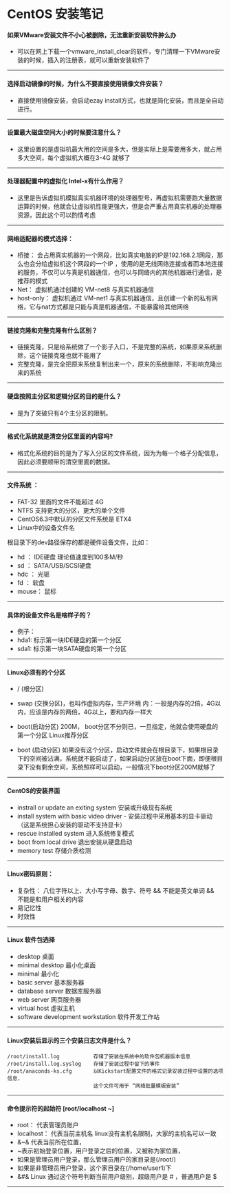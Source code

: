 # CentOS 安装笔记

#### 如果VMware安装文件不小心被删除，无法重新安装软件肿么办

- 可以在网上下载一个vmware_install_clear的软件，专门清理一下VMware安装的时候，插入的注册表，就可以重新安装软件了

---
#### 选择启动镜像的时候，为什么不要直接使用镜像文件安装？

- 直接使用镜像安装，会启动ezay install方式，也就是简化安装，而且是全自动进行。

---
#### 设置最大磁盘空间大小的时候要注意什么？

- 这里设置的是虚拟机最大用的空间是多大，但是实际上是需要用多大，就占用多大空间，每个虚拟机大概在3-4G 就够了

---
#### 处理器配置中的虚拟化 Intel-x有什么作用？

- 这里是告诉虚拟机模拟真实机器环境的处理器型号，再虚拟机需要跑大量数据运算的时候，他就会让虚拟机性能更强大，但是会严重占用真实机器的处理器资源，因此这个可以酌情考虑

---
#### 网络适配器的模式选择：

- 桥接： 会占用真实机器的一个网段，比如真实电脑的IP是192.168.2.1网段，那么也会分给虚拟机这个网段的一个IP ，使用的是无线网络连接或者而本地连接的服务，不仅可以与真是机器通信，也可以与网络内的其他机器进行通信，是推荐的模式
- Net： 虚拟机通过创建的 VM-net8 与真实机器通信
- host-only： 虚拟机通过 VM-net1 与真实机器通信，且创建一个新的私有网络，它与nat方式都是只能与真是机器通信，不能暴露给其他网络

---
#### 链接克隆和完整克隆有什么区别？

- 链接克隆，只是给系统做了一个影子入口，不是完整的系统，如果原来系统删除，这个链接克隆也就不能用了
- 完整克隆，是完全把原来系统复制出来一个，原来的系统删除，不影响克隆出来的系统

---
#### 硬盘按照主分区和逻辑分区的目的是什么？

- 是为了突破只有4个主分区的限制。

---
#### 格式化系统就是清空分区里面的内容吗?

- 格式化系统的目的是为了写入分区的文件系统，因为为每一个格子分配信息，因此必须要顺带的清空里面的数据。

---
#### 文件系统 ：
- FAT-32 里面的文件不能超过 4G
- NTFS 支持更大的分区，更大的单个文件
- CentOS6.3中默认的分区文件系统是 ETX4
- Linux中的设备文件名

根目录下的dev路径保存的都是硬件设备文件，比如：
- hd   ： IDE硬盘 理论值速度到100多M/秒
- sd   ： SATA/USB/SCSI硬盘  
- hdc  ： 光驱
- fd   ： 软盘
- mouse： 鼠标

---
#### 具体的设备文件名是啥样子的？

- 例子：
- hda1: 标示第一块IDE硬盘的第一个分区
- sda1: 标示第一块SATA硬盘的第一个分区

---
#### Linux必须有的个分区

- / (根分区)
- swap (交换分区)，也叫作虚拟内存，生产环境 内：一般是内存的2倍，4G以内，应该是内存的两倍，4G以上，要和内存一样大
- boot(启动分区) 200M， boot分区不分则已，一旦指定，他就会使用硬盘的第一个分区
Linux推荐分区

- boot (启动分区) 如果没有这个分区，启动文件就会在根目录下，如果根目录下的空间被沾满，系统就不能启动了，如果启动分区放在boot下面，即便根目录下没有剩余空间，系统照样可以启动，一般情况下boot分区200M就够了

---
#### CentOS的安装界面

- instrall or update an exiting system 安装或升级现有系统
- install system with basic video driver - 安装过程中采用基本的显卡驱动（这是系统担心安装的驱动不支持显卡）
- rescue installed system 进入系统修复模式
- boot from local drive 退出安装从硬盘启动
- memory test 存储介质检测

---
#### LInux密码原则：

- 复杂性： 八位字符以上、大小写字母、数字、符号 && 不能是英文单词 &&　不能是和用户相关的内容
- 易记忆性
- 时效性

---
#### Linux 软件包选择

- desktop                   桌面
- minimal desktop           最小化桌面
- minimal                   最小化
- basic server              基本服务器
- database server           数据库服务器
- web server                网页服务器
- virtual host              虚拟主机
- software development workstation  软件开发工作站

---
#### Linux安装后显示的三个安装日志文件是什么？

    /root/install.log           存储了安装在系统中的软件包机器版本信息
    /root/install.log.syslog    存储了安装过程中留下的事件
    /root/anaconds-ks.cfg       以Kickstart配置文件的格式记录安装过程中设置的选项信息，
                                这个文件可用于 “网络批量模板安装”

---
#### 命令提示符的起始符 [root/localhost ~] #

- root： 代表管理员账户
- localhost： 代表当前主机名 linux没有主机名限制，大家的主机名可以一致
- &~& 代表当前所在位置，
- ~表示初始登录位置，用户登录之后的位置，又被称为家位置，
- 如果是管理员用户登录，那么管理员用户的家目录是(/root/)
- 如果是非管理员用户登录，这个家目录在(/home/user1)下
- &#& Linux 通过这个符号判断当前用户级别，超级用户是 # ，普通用户是 $

---